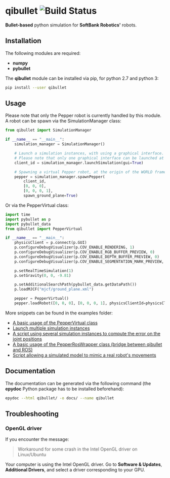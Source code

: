 # qibullet ![Build Status](https://api.travis-ci.org/ProtolabSBRE/qibullet.svg?branch=master)

__Bullet-based__ python simulation for __SoftBank Robotics'__ robots.

## Installation

The following modules are required:
* __numpy__
* __pybullet__

The __qibullet__ module can be installed via pip, for python 2.7 and python 3:
```bash
pip install --user qibullet
```

## Usage
Please note that only the Pepper robot is currently handled by this module. A robot can be spawn via the SimulationManager class:
```python
from qibullet import SimulationManager

if __name__ == "__main__":
    simulation_manager = SimulationManager()

    # Launch a simulation instances, with using a graphical interface.
    # Please note that only one graphical interface can be launched at a time
    client_id = simulation_manager.launchSimulation(gui=True)

    # Spawning a virtual Pepper robot, at the origin of the WORLD frame
    pepper = simulation_manager.spawnPepper(
        client_id,
        [0, 0, 0],
        [0, 0, 0, 1],
        spawn_ground_plane=True)
```

Or via the PepperVirtual class:
```python
import time
import pybullet as p
import pybullet_data
from qibullet import PepperVirtual

if __name__ == "__main__":
    physicsClient = p.connect(p.GUI)
    p.configureDebugVisualizer(p.COV_ENABLE_RENDERING, 1)
    p.configureDebugVisualizer(p.COV_ENABLE_RGB_BUFFER_PREVIEW, 0)
    p.configureDebugVisualizer(p.COV_ENABLE_DEPTH_BUFFER_PREVIEW, 0)
    p.configureDebugVisualizer(p.COV_ENABLE_SEGMENTATION_MARK_PREVIEW, 0)

    p.setRealTimeSimulation(1)
    p.setGravity(0, 0, -9.81)

    p.setAdditionalSearchPath(pybullet_data.getDataPath())
    p.loadMJCF("mjcf/ground_plane.xml")

    pepper = PepperVirtual()
    pepper.loadRobot([0, 0, 0], [0, 0, 0, 1], physicsClientId=physicsClient)
```

More snippets can be found in the examples folder:
* [A basic usage of the PepperVirtual class](examples/pepper_basic.py)
* [Launch multiple simulation instances](examples/multi_simulation.py)
* [A script using several simulation instances to compute the error on the joint positions](examples/pepper_joints_error.py)
* [A basic usage of the PepperRosWrapper class (bridge between qibullet and ROS)](examples/pepper_ros_test.py)
* [Script allowing a simulated model to mimic a real robot's movements](examples/pepper_shadowing.py)

## Documentation
The documentation can be generated via the following command (the __epydoc__ Python package has to be installed beforehand):
```bash
epydoc --html qibullet/ -o docs/ --name qibullet
```

## Troubleshooting

### OpenGL driver
If you encounter the message:
> Workaround for some crash in the Intel OpenGL driver on Linux/Ubuntu

Your computer is using the Intel OpenGL driver. Go to __Software & Updates__, __Additional Drivers__, and select a driver corresponding to your GPU.
